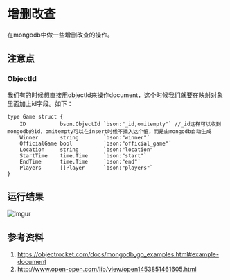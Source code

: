 # 增删改查
在mongodb中做一些增删改查的操作。

## 注意点
### ObjectId
我们有的时候想直接用objectId来操作document，这个时候我们就要在映射对象里面加上id字段。如下：
```
type Game struct {
	ID           bson.ObjectId `bson:"_id,omitempty"` //_id这样可以收到mongodb的id，omitempty可以在insert时候不插入这个值，而是由mongodb自动生成
	Winner       string        `bson:"winner"`
	OfficialGame bool          `bson:"official_game"`
	Location     string        `bson:"location"`
	StartTime    time.Time     `bson:"start"`
	EndTime      time.Time     `bson:"end"`
	Players      []Player      `bson:"players"`
}
```

## 运行结果
![Imgur](http://i.imgur.com/2F4FgI8.png)

## 参考资料
1. https://objectrocket.com/docs/mongodb_go_examples.html#example-document
2. http://www.open-open.com/lib/view/open1453851461605.html